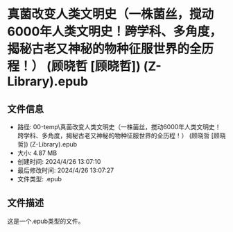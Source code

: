 ﻿# 真菌改变人类文明史（一株菌丝，搅动6000年人类文明史！跨学科、多角度，揭秘古老又神秘的物种征服世界的全历程！） (顾晓哲 [顾晓哲]) (Z-Library).epub

## 文件信息
- 路径: 00-temp\真菌改变人类文明史（一株菌丝，搅动6000年人类文明史！跨学科、多角度，揭秘古老又神秘的物种征服世界的全历程！） (顾晓哲 [顾晓哲]) (Z-Library).epub
- 大小: 4.87 MB
- 创建时间: 2024/4/26 13:07:10
- 最后修改时间: 2024/4/26 13:07:27
- 文件类型: .epub

## 文件描述
这是一个.epub类型的文件。

